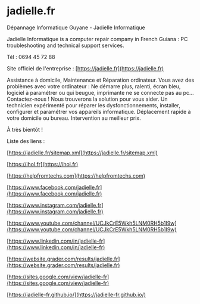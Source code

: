 # jadielle.fr  
Dépannage Informatique Guyane - Jadielle Informatique

Jadielle Informatique is a computer repair company in French Guiana : PC troubleshooting and technical support services.

Tél : 0694 45 72 88  

Site officiel de l'entreprise : [https://jadielle.fr](https://jadielle.fr)  

Assistance à domicile, Maintenance et Réparation ordinateur.
Vous avez des problèmes avec votre ordinateur : Ne démarre plus, ralenti, écran bleu, logiciel à paramétrer ou qui beugue, imprimante ne se connecte pas au pc...
Contactez-nous ! Nous trouverons la solution pour vous aider. Un technicien expérimenté pour réparer les dysfonctionnements, installer, configurer et paramétrer vos appareils informatique.
Déplacement rapide à votre domicile ou bureau. Intervention au meilleur prix.

À très bientôt !

Liste des liens :  

[https://jadielle.fr/sitemap.xml](https://jadielle.fr/sitemap.xml)

[https://ihol.fr](https://ihol.fr)

[https://helpfromtechs.com](https://helpfromtechs.com)

[https://www.facebook.com/jadielle.fr](https://www.facebook.com/jadielle.fr)

[https://www.instagram.com/jadielle.fr](https://www.instagram.com/jadielle.fr)

[https://www.youtube.com/channel/UCJkCrE5Wkh5LNM0RH5b1I9w](https://www.youtube.com/channel/UCJkCrE5Wkh5LNM0RH5b1I9w)

[https://www.linkedin.com/in/jadielle-fr](https://www.linkedin.com/in/jadielle-fr)

[https://website.grader.com/results/jadielle.fr](https://website.grader.com/results/jadielle.fr)

[https://sites.google.com/view/jadielle-fr](https://sites.google.com/view/jadielle-fr)

[https://jadielle-fr.github.io/](https://jadielle-fr.github.io/)
